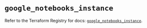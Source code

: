 # `google_notebooks_instance`

Refer to the Terraform Registry for docs: [`google_notebooks_instance`](https://registry.terraform.io/providers/hashicorp/google-beta/6.49.2/docs/resources/google_notebooks_instance).
